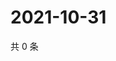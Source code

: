 # 2021-10-31

共 0 条

<!-- BEGIN WEIBO -->
<!-- 最后更新时间 Sun Oct 31 2021 12:17:48 GMT+0800 (China Standard Time) -->

<!-- END WEIBO -->
